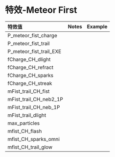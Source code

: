 # 特效-Meteor First

| 特效值 | Notes | Example |
| :--- | :--- | :--- |
| P\_meteor\_fist\_charge |  |  |
| P\_meteor\_fist\_trail |  |  |
| P\_meteor\_fist\_trail\_EXE |  |  |
| fCharge\_CH\_dlight |  |  |
| fCharge\_CH\_refract |  |  |
| fCharge\_CH\_sparks |  |  |
| fCharge\_CH\_streak |  |  |
| mFist\_trail\_CH\_fist |  |  |
| mFist\_trail\_CH\_neb2\_1P |  |  |
| mFist\_trail\_CH\_neb\_1P |  |  |
| mFist\_trail\_dlight |  |  |
| max\_particles |  |  |
| mfist\_CH\_flash |  |  |
| mfist\_CH\_sparks\_omni |  |  |
| mfist\_CH\_trail\_glow |  |  |

